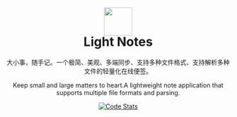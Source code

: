 <div align="center">

<img width="64" height="64" alt="" src="app/public/favicon.ico" style="transform: translateY(42px)">

# Light Notes

大小事，随手记。一个极简、美观、多端同步、支持多种文件格式、支持解析多种文件的轻量化在线便签。 

Keep small and large matters to heart.A lightweight note application that supports multiple file formats and parsing.


[![Code Stats](https://stats.deeptrain.net/repo/Sh1n3zZ/LightNotes/?theme=light)](https://notes.lightxi.com)

</div>
